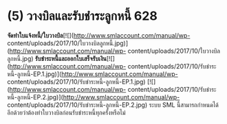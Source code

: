 # (5)    วางบิลและรับชำระลูกหนี้   628

  **จัดทำใบแจ้งหนี้/ใบวางบิล**[![](http://www.smlaccount.com/manual/wp-
    content/uploads/2017/10/ใบวางบิลลูกหนี้.jpg)](http://www.smlaccount.com/manual/wp-
    content/uploads/2017/10/ใบวางบิลลูกหนี้.jpg)
    **รับชำระหนี้และออกใบเสร็จรับเงิน**[![](http://www.smlaccount.com/manual/wp-
    content/uploads/2017/10/รับชำระหนี้-ลูกหนี้-EP.1.jpg)](http://www.smlaccount.com/manual/wp-
    content/uploads/2017/10/รับชำระหนี้-ลูกหนี้-EP.1.jpg)
    [![](http://www.smlaccount.com/manual/wp-
    content/uploads/2017/10/รับชำระหนี้-ลูกหนี้-EP.2.jpg)](http://www.smlaccount.com/manual/wp-
    content/uploads/2017/10/รับชำระหนี้-ลูกหนี้-EP.2.jpg)     ระบบ SML
    นี้สามารถกำหนดได้อีกด้วยว่าต้องทำใบวางบิลก่อนรับชำระหนี้ทุกครั้งหรือไม่

